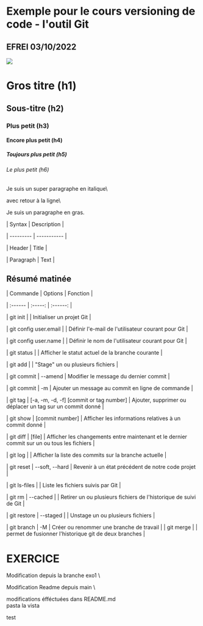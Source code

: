 # Exemple pour le cours versioning de code - l'outil Git

## EFREI 03/10/2022
<a href="https://media.istockphoto.com/photos/cheesy-pepperoni-pizza-picture-id938742222?k=20&m=938742222&s=612x612&w=0&h=X5AlEERlt4h86X7U7vlGz3bDaDDGQl4C3MuU99u2ZwQ="><img src="https://media.istockphoto.com/photos/cheesy-pepperoni-pizza-picture-id938742222?k=20&m=938742222&s=612x612&w=0&h=X5AlEERlt4h86X7U7vlGz3bDaDDGQl4C3MuU99u2ZwQ="></a>



# Gros titre (h1)

## Sous-titre (h2)

### Plus petit (h3)

#### Encore plus petit (h4)

##### Toujours plus petit (h5)

###### Le plus petit (h6)



Je suis un super paragraphe en italique\

avec retour à la ligne\

Je suis un paragraphe en gras.




| Syntax    | Description |

| --------- | ----------- |

| Header    | Title       |

| Paragraph | Text        |

## Résumé matinée



| Commande | Options | Fonction |

| :------ | :-----: | :------: |

| git init | | Initialiser un projet Git |

| git config user.email | | Définir l'e-mail de l'utilisateur courant pour Git |

| git config user.name | | Définir le nom de l'utilisateur courant pour Git |

| git status | | Afficher le statut actuel de la branche courante |

| git add | | "Stage" un ou plusieurs fichiers |

| git commit | --amend | Modifier le message du dernier commit |

| git commit | -m | Ajouter un message au commit en ligne de commande |

| git tag | [-a, -m, -d, -f] [commit or tag number] | Ajouter, supprimer ou déplacer un tag sur un commit donné |

| git show | [commit number] | Afficher les informations relatives à un commit donné |

| git diff | [file] | Afficher les changements entre maintenant et le dernier commit sur un ou tous les fichiers |

| git log | | Afficher la liste des commits sur la branche actuelle |

| git reset | --soft, --hard | Revenir à un état précédent de notre code projet |

| git ls-files | | Liste les fichiers suivis par Git |

| git rm | --cached | | Retirer un ou plusieurs fichiers de l'historique de suivi de Git |

| git restore | --staged | | Unstage un ou plusieurs fichiers |

| git branch | -M | Créer ou renommer une branche de travail |
| git merge | | permet de fusionner l'historique git de deux branches |
# EXERCICE

Modification depuis la branche exo1 \

Modification Readme depuis main \

modifications éfféctuées dans README.md \
pasta la vista

test

